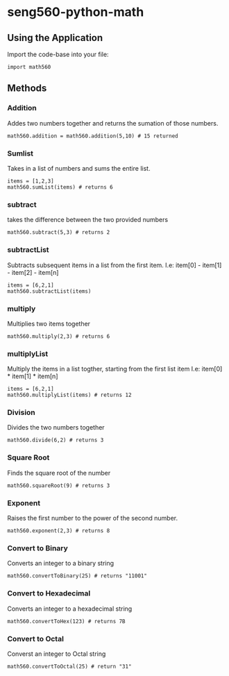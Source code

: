 # seng560-python-math

## Using the Application
Import the code-base into your file:
```
import math560
```

## Methods

### Addition 
Addes two numbers together and returns the sumation of those numbers.
```
math560.addition = math560.addition(5,10) # 15 returned
```
### Sumlist
Takes in a list of numbers and sums the entire list. 
```
items = [1,2,3]
math560.sumList(items) # returns 6
```
### subtract
takes the difference between the two provided numbers
```
math560.subtract(5,3) # returns 2
```

### subtractList
Subtracts subsequent items in a list from the first item.
I.e: item[0] - item[1] - item[2] - item[n]
```
items = [6,2,1]
math560.subtractList(items)
```
### multiply
Multiplies two items together
```
math560.multiply(2,3) # returns 6
```
### multiplyList

Multiply the items in a list togther, starting from the first list item
I.e: item[0] * item[1] * item[n]
```
items = [6,2,1]
math560.multiplyList(items) # returns 12
```
### Division
Divides the two numbers together
```
math560.divide(6,2) # returns 3
```
### Square Root
Finds the square root of the number
```
math560.squareRoot(9) # returns 3
```
### Exponent
Raises the first number to the power of the second number. 
```
math560.exponent(2,3) # returns 8
```
### Convert to Binary
Converts an integer to a binary string 
```
math560.convertToBinary(25) # returns "11001"
```
### Convert to Hexadecimal
Converts an integer to a hexadecimal string
```
math560.convertToHex(123) # returns 7B
```
### Convert to Octal 
Converst an integer to Octal string
```
math560.convertToOctal(25) # return "31"
``` 